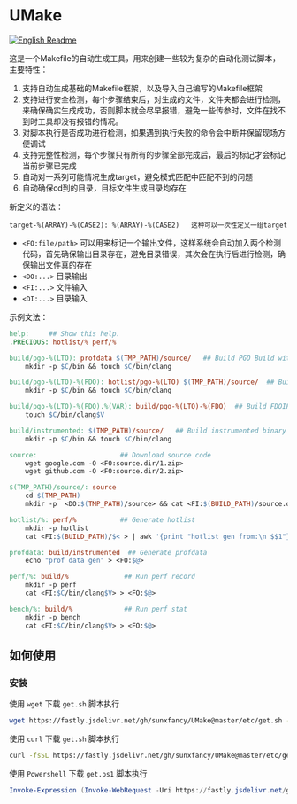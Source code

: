 # UMake

[![English Readme](https://img.shields.io/badge/English-Readme-blue)](./README.en.md)

这是一个Makefile的自动生成工具，用来创建一些较为复杂的自动化测试脚本，主要特性：

1. 支持自动生成基础的Makefile框架，以及导入自己编写的Makefile框架
2. 支持进行安全检测，每个步骤结束后，对生成的文件，文件夹都会进行检测，来确保确实生成成功，否则脚本就会尽早报错，避免一些传参时，文件在找不到时工具却没有报错的情况。
3. 对脚本执行是否成功进行检测，如果遇到执行失败的命令会中断并保留现场方便调试
4. 支持完整性检测，每个步骤只有所有的步骤全部完成后，最后的标记才会标记当前步骤已完成
5. 自动对一系列可能情况生成target，避免模式匹配中匹配不到的问题
6. 自动确保cd到的目录，目标文件生成目录均存在

新定义的语法：
```
target-%(ARRAY)-%(CASE2): %(ARRAY)-%(CASE2)   这种可以一次性定义一组target
```

- `<FO:file/path>` 可以用来标记一个输出文件，这样系统会自动加入两个检测代码，首先确保输出目录存在，避免目录错误，其次会在执行后进行检测，确保输出文件真的存在
- `<DO:...>` 目录输出
- `<FI:...>` 文件输入
- `<DI:...>` 目录输入

示例文法：

```makefile
help:     ## Show this help.
.PRECIOUS: hotlist/% perf/%

build/pgo-%(LTO): profdata $(TMP_PATH)/source/   ## Build PGO Build with FullLTO
	mkdir -p $C/bin && touch $C/bin/clang

build/pgo-%(LTO)-%(FDO): hotlist/pgo-%(LTO) $(TMP_PATH)/source/  ## Build PGO-LTO FDOIPRA versions
	mkdir -p $C/bin && touch $C/bin/clang 

build/pgo-%(LTO)-%(FDO).%(VAR): build/pgo-%(LTO)-%(FDO)  ## Build FDOIPRA variant versions
	touch $C/bin/clang$V

build/instrumented: $(TMP_PATH)/source/   ## Build instrumented binary
	mkdir -p $C/bin && touch $C/bin/clang

source:  					## Download source code
	wget google.com -O <FO:source.dir/1.zip>
	wget github.com -O <FO:source.dir/2.zip>

$(TMP_PATH)/source/: source   
	cd $(TMP_PATH)
	mkdir -p  <DO:$(TMP_PATH)/source> && cat <FI:$(BUILD_PATH)/source.dir/1.zip> > $(TMP_PATH)/source/1.c

hotlist/%: perf/%  			## Generate hotlist
	mkdir -p hotlist
	cat <FI:$(BUILD_PATH)/$< > | awk '{print "hotlist gen from:\n $$1"}' > <FO:$@>

profdata: build/instrumented  ## Generate profdata
	echo "prof data gen" > <FO:$@>

perf/%: build/%              ## Run perf record
	mkdir -p perf
	cat <FI:$C/bin/clang$V> > <FO:$@>

bench/%: build/%             ## Run perf stat
	mkdir -p bench
	cat <FI:$C/bin/clang$V> > <FO:$@>
```

## 如何使用

### 安装

使用 `wget` 下载 `get.sh` 脚本执行
```bash
wget https://fastly.jsdelivr.net/gh/sunxfancy/UMake@master/etc/get.sh -O - | bash
```

使用 `curl` 下载 `get.sh` 脚本执行
```bash
curl -fsSL https://fastly.jsdelivr.net/gh/sunxfancy/UMake@master/etc/get.sh | bash
```

使用 `Powershell` 下载 `get.ps1` 脚本执行
```powershell
Invoke-Expression (Invoke-WebRequest -Uri https://fastly.jsdelivr.net/gh/sunxfancy/UMake@master/etc/get.ps1 -UseBasicParsing).Content
```
